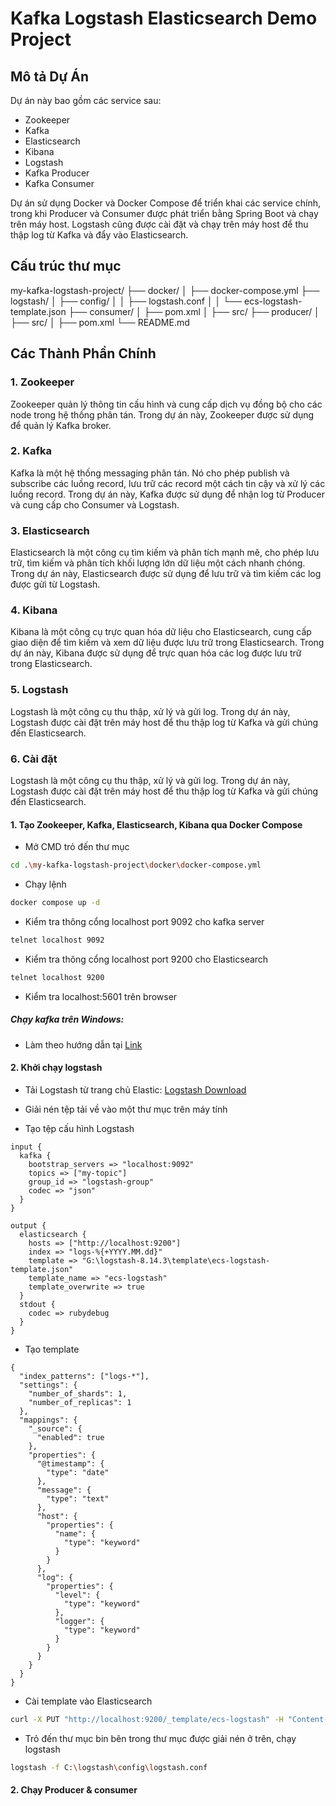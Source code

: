 # Kafka Logstash Elasticsearch Demo Project

## Mô tả Dự Án

Dự án này bao gồm các service sau:
- Zookeeper
- Kafka
- Elasticsearch
- Kibana
- Logstash
- Kafka Producer
- Kafka Consumer

Dự án sử dụng Docker và Docker Compose để triển khai các service chính, trong khi Producer và Consumer được phát triển bằng Spring Boot và chạy trên máy host. Logstash cũng được cài đặt và chạy trên máy host để thu thập log từ Kafka và đẩy vào Elasticsearch.

## Cấu trúc thư mục
my-kafka-logstash-project/
├── docker/
│ ├── docker-compose.yml
├── logstash/
│ ├── config/
│ │ ├── logstash.conf
│ │ └── ecs-logstash-template.json
├── consumer/
│ ├── pom.xml
│ ├── src/
├── producer/
│ ├── src/
│ ├── pom.xml
└── README.md

## Các Thành Phần Chính

### 1. Zookeeper
Zookeeper quản lý thông tin cấu hình và cung cấp dịch vụ đồng bộ cho các node trong hệ thống phân tán. Trong dự án này, Zookeeper được sử dụng để quản lý Kafka broker.

### 2. Kafka
Kafka là một hệ thống messaging phân tán. Nó cho phép publish và subscribe các luồng record, lưu trữ các record một cách tin cậy và xử lý các luồng record. Trong dự án này, Kafka được sử dụng để nhận log từ Producer và cung cấp cho Consumer và Logstash.

### 3. Elasticsearch
Elasticsearch là một công cụ tìm kiếm và phân tích mạnh mẽ, cho phép lưu trữ, tìm kiếm và phân tích khối lượng lớn dữ liệu một cách nhanh chóng. Trong dự án này, Elasticsearch được sử dụng để lưu trữ và tìm kiếm các log được gửi từ Logstash.

### 4. Kibana
Kibana là một công cụ trực quan hóa dữ liệu cho Elasticsearch, cung cấp giao diện để tìm kiếm và xem dữ liệu được lưu trữ trong Elasticsearch. Trong dự án này, Kibana được sử dụng để trực quan hóa các log được lưu trữ trong Elasticsearch.

### 5. Logstash
Logstash là một công cụ thu thập, xử lý và gửi log. Trong dự án này, Logstash được cài đặt trên máy host để thu thập log từ Kafka và gửi chúng đến Elasticsearch.

### 6. Cài đặt
Logstash là một công cụ thu thập, xử lý và gửi log. Trong dự án này, Logstash được cài đặt trên máy host để thu thập log từ Kafka và gửi chúng đến Elasticsearch.

#### 1. Tạo Zookeeper, Kafka, Elasticsearch, Kibana qua Docker Compose

- Mở CMD trỏ đến thư mục 

```bash
cd .\my-kafka-logstash-project\docker\docker-compose.yml
```

- Chạy lệnh

```bash
docker compose up -d
```

- Kiểm tra thông cổng localhost port 9092 cho kafka server

```bash
telnet localhost 9092
```

- Kiểm tra thông cổng localhost port 9200 cho Elasticsearch

```bash
telnet localhost 9200
```

- Kiểm tra localhost:5601 trên browser

##### Chạy kafka trên Windows:

- Làm theo hướng dẫn tại [Link](https://www.geeksforgeeks.org/how-to-install-and-run-apache-kafka-on-windows/)
 
#### 2. Khởi chạy logstash

- Tải Logstash từ trang chủ	Elastic: [Logstash Download](https://www.elastic.co/downloads/logstash)

- Giải nén tệp tải về vào một thư mục trên máy tính

- Tạo tệp cấu hình Logstash

```config
input {
  kafka {
    bootstrap_servers => "localhost:9092"
    topics => ["my-topic"]
    group_id => "logstash-group"
    codec => "json"
  }
}

output {
  elasticsearch {
    hosts => ["http://localhost:9200"]
    index => "logs-%{+YYYY.MM.dd}"
	template => "G:\logstash-8.14.3\template\ecs-logstash-template.json"
    template_name => "ecs-logstash"
    template_overwrite => true
  }
  stdout {
    codec => rubydebug
  }
}
```

- Tạo template

```config
{
  "index_patterns": ["logs-*"],
  "settings": {
    "number_of_shards": 1,
    "number_of_replicas": 1
  },
  "mappings": {
    "_source": {
      "enabled": true
    },
    "properties": {
      "@timestamp": {
        "type": "date"
      },
      "message": {
        "type": "text"
      },
      "host": {
        "properties": {
          "name": {
            "type": "keyword"
          }
        }
      },
      "log": {
        "properties": {
          "level": {
            "type": "keyword"
          },
          "logger": {
            "type": "keyword"
          }
        }
      }
    }
  }
}
```

- Cài template vào Elasticsearch

```bash
curl -X PUT "http://localhost:9200/_template/ecs-logstash" -H "Content-Type: application/json" -d @path\to\your\ecs-logstash-template.json
```

- Trỏ đến thư mục bin bên trong thư mục được giải nén ở trên, chạy logstash
 
```bash
logstash -f C:\logstash\config\logstash.conf
```

#### 2. Chạy Producer & consumer

